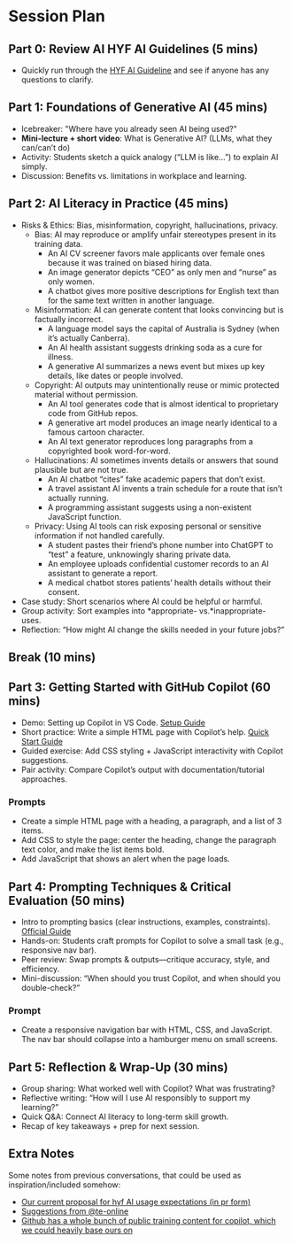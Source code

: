 # Session Plan

## Part 0: Review AI HYF AI Guidelines (5 mins)

- Quickly run through the [HYF AI Guideline](https://github.com/HackYourFuture-CPH/programme/blob/main/guidelines/ai-usage.md) and see if anyone has any questions to clarify.

## Part 1: Foundations of Generative AI (45 mins)

- Icebreaker: "Where have you already seen AI being used?"
- **Mini-lecture + short video**: What is Generative AI? (LLMs, what they can/can’t do)
- Activity: Students sketch a quick analogy (“LLM is like…”) to explain AI simply.
- Discussion: Benefits vs. limitations in workplace and learning.

## Part 2: AI Literacy in Practice (45 mins)

- Risks & Ethics: Bias, misinformation, copyright, hallucinations, privacy.
    - Bias: AI may reproduce or amplify unfair stereotypes present in its training data.
        - An AI CV screener favors male applicants over female ones because it was trained on biased hiring data.
        - An image generator depicts “CEO” as only men and “nurse” as only women.
        - A chatbot gives more positive descriptions for English text than for the same text written in another language.
    - Misinformation: AI can generate content that looks convincing but is factually incorrect.
        - A language model says the capital of Australia is Sydney (when it’s actually Canberra).
        - An AI health assistant suggests drinking soda as a cure for illness.
        - A generative AI summarizes a news event but mixes up key details, like dates or people involved.
    - Copyright: AI outputs may unintentionally reuse or mimic protected material without permission.
        - An AI tool generates code that is almost identical to proprietary code from GitHub repos.
        - A generative art model produces an image nearly identical to a famous cartoon character.
        - An AI text generator reproduces long paragraphs from a copyrighted book word-for-word.
    - Hallucinations: AI sometimes invents details or answers that sound plausible but are not true.
        - An AI chatbot “cites” fake academic papers that don’t exist. 
        - A travel assistant AI invents a train schedule for a route that isn’t actually running.
        - A programming assistant suggests using a non-existent JavaScript function.
    - Privacy: Using AI tools can risk exposing personal or sensitive information if not handled carefully.
        - A student pastes their friend’s phone number into ChatGPT to “test” a feature, unknowingly sharing private data.
        - An employee uploads confidential customer records to an AI assistant to generate a report.
        - A medical chatbot stores patients’ health details without their consent.
- Case study: Short scenarios where AI could be helpful or harmful.
- Group activity: Sort examples into *appropriate- vs.*inappropriate- uses.
- Reflection: “How might AI change the skills needed in your future jobs?”

## Break (10 mins)

## Part 3: Getting Started with GitHub Copilot (60 mins)

- Demo: Setting up Copilot in VS Code. [Setup Guide](https://code.visualstudio.com/docs/copilot/setup)
- Short practice: Write a simple HTML page with Copilot’s help. [Quick Start Guide](https://code.visualstudio.com/docs/copilot/getting-started?originUrl=%2Fdocs%2Fcopilot%2Fgetting-started)
- Guided exercise: Add CSS styling + JavaScript interactivity with Copilot suggestions.
- Pair activity: Compare Copilot’s output with documentation/tutorial approaches.

### Prompts

- Create a simple HTML page with a heading, a paragraph, and a list of 3 items.
- Add CSS to style the page: center the heading, change the paragraph text color, and make the list items bold.
- Add JavaScript that shows an alert when the page loads.

## Part 4: Prompting Techniques & Critical Evaluation (50 mins)

- Intro to prompting basics (clear instructions, examples, constraints). [Official Guide](https://code.visualstudio.com/docs/copilot/chat/prompt-crafting?originUrl=%2Fdocs%2Fcopilot%2Fsetup)
- Hands-on: Students craft prompts for Copilot to solve a small task (e.g., responsive nav bar).
- Peer review: Swap prompts & outputs—critique accuracy, style, and efficiency.
- Mini-discussion: “When should you trust Copilot, and when should you double-check?”

### Prompt

- Create a responsive navigation bar with HTML, CSS, and JavaScript. The nav bar should collapse into a hamburger menu on small screens.

## Part 5: Reflection & Wrap-Up (30 mins)

- Group sharing: What worked well with Copilot? What was frustrating?
- Reflective writing: “How will I use AI responsibly to support my learning?”
- Quick Q\&A: Connect AI literacy to long-term skill growth.
- Recap of key takeaways + prep for next session.

## Extra Notes
Some notes from previous conversations, that could be used as inspiration/included somehow:

- [Our current proposal for hyf AI usage expectations (in pr form)](https://github.com/HackYourFuture-CPH/programme/pull/118/files)
- [Suggestions from @te-online](https://github.com/HackYourFuture-CPH/programme/pull/118#issuecomment-3070705560)
- [Github has a whole bunch of public training content for copilot, which we could heavily base ours on](https://skills.github.com/#take-flight-with-github-copilot)
